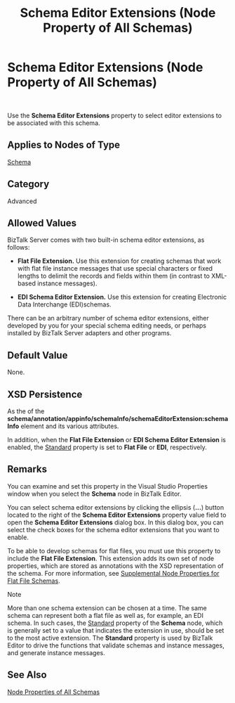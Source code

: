 ﻿---
title: Schema Editor Extensions (Node Property of All Schemas)
TOCTitle: Schema Editor Extensions (Node Property of All Schemas)
ms:assetid: 2fd636b1-903b-44c5-8808-3ca5e6b0de1f
ms:mtpsurl: https://msdn.microsoft.com/en-us/library/Aa559451(v=BTS.80)
ms:contentKeyID: 51527096
ms.date: 08/30/2017
mtps_version: v=BTS.80
---

# Schema Editor Extensions (Node Property of All Schemas)

 

Use the **Schema Editor Extensions** property to select editor extensions to be associated with this schema.

## Applies to Nodes of Type

[Schema](schema-node-properties.md)

## Category

Advanced

## Allowed Values

BizTalk Server comes with two built-in schema editor extensions, as follows:

  - **Flat File Extension.** Use this extension for creating schemas that work with flat file instance messages that use special characters or fixed lengths to delimit the records and fields within them (in contrast to XML-based instance messages).

  - **EDI Schema Editor Extension.** Use this extension for creating Electronic Data Interchange (EDI)schemas.

There can be an arbitrary number of schema editor extensions, either developed by you for your special schema editing needs, or perhaps installed by BizTalk Server adapters and other programs.

## Default Value

None.

## XSD Persistence

As the of the **schema/annotation/appinfo/schemaInfo/schemaEditorExtension:schemaInfo** element and its various attributes.

In addition, when the **Flat File Extension** or **EDI Schema Editor Extension** is enabled, the [Standard](standard-node-property-of-all-schemas.md) property is set to **Flat File** or **EDI**, respectively.

## Remarks

You can examine and set this property in the Visual Studio Properties window when you select the **Schema** node in BizTalk Editor.

You can select schema editor extensions by clicking the ellipsis (**...**) button located to the right of the **Schema Editor Extensions** property value field to open the **Schema Editor Extensions** dialog box. In this dialog box, you can select the check boxes for the schema editor extensions that you want to enable.

To be able to develop schemas for flat files, you must use this property to include the **Flat File Extension**. This extension adds its own set of node properties, which are stored as annotations with the XSD representation of the schema. For more information, see [Supplemental Node Properties for Flat File Schemas](supplemental-node-properties-for-flat-file-schemas.md).


> [!NOTE]
> <P>More than one schema extension can be chosen at a time. The same schema can represent both a flat file as well as, for example, an EDI schema. In such cases, the <A href="standard-node-property-of-all-schemas.md">Standard</A> property of the <STRONG>Schema</STRONG> node, which is generally set to a value that indicates the extension in use, should be set to the most active extension. The <STRONG>Standard</STRONG> property is used by BizTalk Editor to drive the functions that validate schemas and instance messages, and generate instance messages.</P>



## See Also

[Node Properties of All Schemas](node-properties-of-all-schemas.md)

